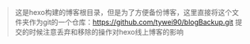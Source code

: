 > 这是hexo构建的博客根目录，但是为了方便备份博客，这里直接将这个文件夹作为git的一个仓库：https://github.com/tywei90/blogBackup.git
> 提交的时候注意丢弃和移除的操作对hexo线上博客的影响
